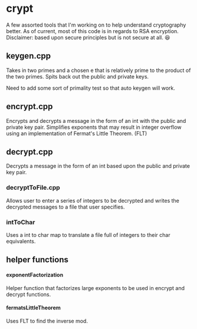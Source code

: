 # crypt

A few assorted tools that I'm working on to help understand cryptography better. As of current, most of this code is in regards to RSA encryption. Disclaimer: based upon secure principles but is not secure at all. 😆


## keygen.cpp

Takes in two primes and a chosen e that is relatively prime to the product of the two primes. Spits back out the public and private keys.

Need to add some sort of primality test so that auto keygen will work.

## encrypt.cpp

Encrypts and decrypts a message in the form of an int with the public and private key pair. Simplifies exponents that may result in integer overflow using an implementation of Fermat's Little Theorem. (FLT)

## decrypt.cpp

Decrypts a message in the form of an int based upon the public and private key pair.

### decryptToFile.cpp

Allows user to enter a series of integers to be decrypted and writes the decrypted messages to a file that user specifies.

### intToChar

Uses a int to char map to translate a file full of integers to their char equivalents. 

## helper functions

#### exponentFactorization

Helper function that factorizes large exponents to be used in encrypt and decrypt functions.

#### fermatsLittleTheorem

Uses FLT to find the inverse mod.

